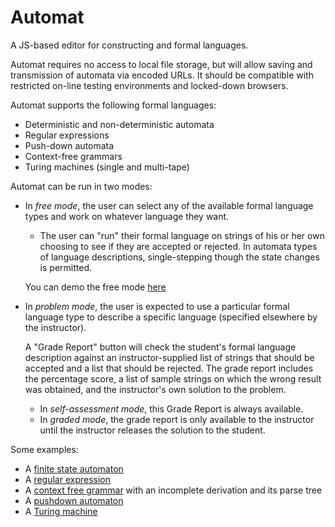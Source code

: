 # Automat

A JS-based editor for constructing and formal languages.

Automat requires no access to local file storage, but will allow saving
and transmission of automata via encoded URLs.  It should be
compatible with restricted on-line testing environments and locked-down
browsers.

Automat supports the following formal languages:

* Deterministic and non-deterministic automata
* Regular expressions
* Push-down automata
* Context-free grammars
* Turing machines (single and multi-tape)

Automat can be run in two modes:

* In _free mode_, the user can select any of the available
formal language types and work on whatever language they want.

    * The user can "run" their formal language on strings of his or her
      own choosing to see if they are accepted or rejected. In automata types
      of language descriptions, single-stepping though the state changes is
      permitted.

   You can demo the free mode [here](https://www.cs.odu.edu/~zeil/automat/automat.cgi)

* In _problem mode_, the user is expected to use a particular formal
   language type to describe a specific language (specified elsewhere by the
   instructor).   
   
    A "Grade Report" button will check the student's formal language
    description against an instructor-supplied list of strings that should be
    accepted and a list that should be rejected.  The grade report includes the
    percentage score, a list of sample strings on which the wrong result was
    obtained, and the instructor's own solution to the problem.

    * In _self-assessment mode_, this Grade Report is always available.
    * In _graded mode_, the grade report is only available to the instructor
       until the instructor releases the solution to the student.

Some examples:

* A [finite state automaton](https://www.cs.odu.edu/~zeil/automat/automat.cgi?lang=eyJzcGVjaWZpY2F0aW9uIjoiYXV0b21hdG9uRkEiLCJjcmVhdGVkQnkiOiJBbm9ueW1vdXMiLCJwcm9ibGVtSUQiOiIiLCJ1bmxvY2vGDHN0YXRlcyI6W3sibGFiZWwiOiIwIiwiaW5pdGlhbCI6dHJ1ZSwiZmluxA1mYWxzZSwieCI6MjEzLCJ5IjoxMzZ9LMo7Mcw7xy7HPMZJeCI6Mzg3xjs2NX1dLCJ0cmFuc2nkAM%2FmAIZmcm9t5wCFdG%2FHU8pfxG3QIsQJyCIwIn1dfQ%3D%3D)
* A [regular expression](https://www.cs.odu.edu/~zeil/automat/automat.cgi?lang=eyJzcGVjaWZpY2F0aW9uIjoicmVnZXhwIiwiY3JlYXRlZEJ5IjoiQW5vbnltb3VzIiwicHJvYmxlbUlEIjoiIiwidW5sb2NrxgzHPDoiKGErYikqYyJ9)
* A [context free grammar](https://www.cs.odu.edu/~zeil/automat/automat.cgi?lang=eyJzcGVjaWZpY2F0aW9uIjoiZ3JhbW1hciIsImNyZWF0ZWRCeSI6IkFub255bW91cyIsInByb2JsZW1JRCI6IiIsInVubG9ja8YMcHJvZHVjxEpzIjpbeyJsaHMiOiJTIiwicsUKQVNBIn0s0hhiyxZByRZhIn1dLCJkZXJpducAnlt7InN5bWJvbCI6LTHMb8QQxEPIHjDOHTDbHDLMHM9VzTjPHDJ9XX0%3D) with an incomplete derivation and its parse tree
* A [pushdown automaton](https://www.cs.odu.edu/~zeil/automat/automat.cgi?lang=eyJzcGVjaWZpY2F0aW9uIjoiYXV0b21hdG9uUERBIiwiY3JlYXRlZEJ5IjoiQW5vbnltb3VzIiwicHJvYmxlbUlEIjoiIiwidW5sb2NrxgxzdGF0ZXMiOlt7ImxhYmVsIjoiMCIsImluaXRpYWwiOnRydWUsImZpbsQNZmFsc2UsIngiOjEzNiwieSI6MTg0fSzKOzHMO8cu0TwzMzHFPDIwM8w8Mto85gCFeCI6MjY5xjs4OX1dLCJ0cmFuc2nkAQzmAMJmcm9t5wDBdG%2FHCchfMCxALzBcbjEsQC8xIsR40C3kALzILUAsQC9AzCbEHdEmMCwwL0DEUzHXLeQA08pTWi9aIn1dfQ%3D%3D)
* A [Turing machine](https://www.cs.odu.edu/~zeil/automat/automat.cgi?lang=eyJzcGVjaWZpY2F0aW9uIjoiYXV0b21hdG9uVE0iLCJjcmVhdGVkQnkiOiJBbm9ueW1vdXMiLCJwcm9ibGVtSUQiOiIiLCJ1bmxvY2vGDHN0YXRlcyI6W3sibGFiZWwiOiIwIiwiaW5pdGlhbCI6dHJ1ZSwiZmluxA1mYWxzZSwieCI6MTYwLCJ5IjoxNzh9LMo7Mcw7xy7RPDI5NsY8NDHMPDLaPOYAhXgiOjM4McY7ODB9XSwidHJhbnNp5AEL5gDCZnJvbecAwXRvxwnIXzAvMSxSXG4xL3gsUiLEeNAt5AC8yC1AL0AsTMwmxB3RJngvMCxMxFMx1y3kANPMU1IifV19&saved=1)
